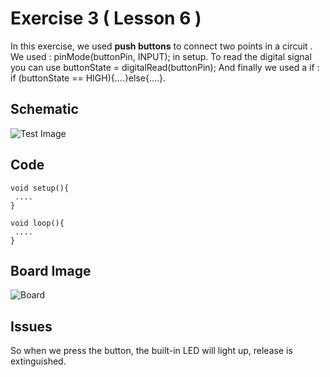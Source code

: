 

# Exercise 3 ( Lesson 6 ) 

In this exercise, we used **push buttons** to connect two points in a circuit . 
We used : pinMode(buttonPin, INPUT); in setup.
To read the digital signal you can use buttonState = digitalRead(buttonPin); 
And finally we used a if :  if (buttonState == HIGH){....}else{....}.


## Schematic 
![Test Image](photo.png?raw=true)

## Code
 ```Arduino
void setup(){
  ....
}

void loop(){
  ....
}
```
  
## Board Image
![Board](Arduino_LED.gif?raw=true)


## Issues
So when we press the button, the built-in LED will light up, release is extinguished.

